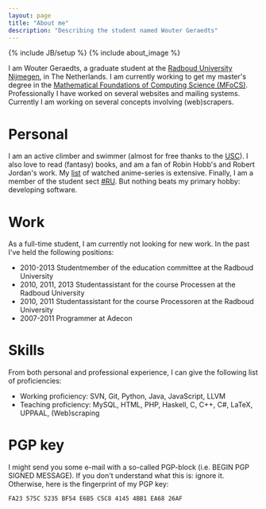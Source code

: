 ```yaml
---
layout: page
title: "About me"
description: "Describing the student named Wouter Geraedts"
---
```

{% include JB/setup %}
{% include about_image %}

I am Wouter Geraedts, a graduate student at the [Radboud University Nijmegen](http://www.ru.nl/), in The Netherlands. I am currently working to get my master's degree in the [Mathematical Foundations of Computing Science (MFoCS)](http://www.ru.nl/masters/programme/science/mathematics/specialisations/foundations/). Professionally I have worked on several websites and mailing systems. Currently I am working on several concepts involving (web)scrapers.

# Personal

I am an active climber and swimmer (almost for free thanks to the [USC](http://www.ru.nl/sportcentrum/)). I also love to read (fantasy) books, and am a fan of Robin Hobb's and Robert Jordan's work. My [list](http://myanimelist.net/animelist/Wassasin) of watched anime-series is extensive. Finally, I am a member of the student sect [#RU](http://hashru.nl). But nothing beats my primary hobby: developing software.

# Work

As a full-time student, I am currently not looking for new work. In the past I've held the following positions:

* 2010-2013 Studentmember of the education committee at the Radboud University
* 2010, 2011, 2013 Studentassistant for the course Processen at the Radboud University
* 2010, 2011 Studentassistant for the course Processoren at the Radboud University
* 2007-2011 Programmer at Adecon

# Skills

From both personal and professional experience, I can give the following list of proficiencies:

* Working proficiency: SVN, Git, Python, Java, JavaScript, LLVM
* Teaching proficiency: MySQL, HTML, PHP, Haskell, C, C++, C#, LaTeX, UPPAAL, (Web)scraping

# PGP key
I might send you some e-mail with a so-called PGP-block (i.e. BEGIN PGP SIGNED MESSAGE). If you don't understand what this is: ignore it. Otherwise, here is the fingerprint of my PGP key:

	FA23 575C 5235 BF54 E6B5 C5C8 4145 4BB1 EA68 26AF
